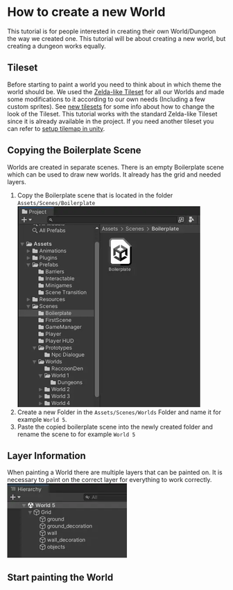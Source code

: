 # How to create a new World

This tutorial is for people interested in creating their own World/Dungeon the way we created one. This tutorial will be about creating a new world, but creating a dungeon works equally.

## Tileset

Before starting to paint a world you need to think about in which theme the world should be. We used the [Zelda-like Tileset](https://opengameart.org/content/zelda-like-tilesets-and-sprites) for all our Worlds and made some modifications to it according to our own needs (Including a few custom sprites). See [new tilesets](https://github.com/Gamify-IT/overworld/blob/main/new-tilesets/README.md) for some info about how to change the look of the Tileset. This tutorial works with the standard Zelda-like Tileset since it is already available in the project. If you need another tileset you can refer to [setup tilemap in unity](https://github.com/Gamify-IT/docs/blob/main/dev-manuals/languages/unity/setup-tilemap-in-unity.md).

## Copying the Boilerplate Scene

Worlds are created in separate scenes. There is an empty Boilerplate scene which can be used to draw new worlds. It already has the grid and needed layers.

1. Copy the Boilerplate scene that is located in the folder `Assets/Scenes/Boilerplate`
![Folder Structure](assets/boilerplate.webp)
2. Create a new Folder in the `Assets/Scenes/Worlds` Folder and name it for example `World 5`.
3. Paste the copied boilerplate scene into the newly created folder and rename the scene to for example `World 5`

## Layer Information

When painting a World there are multiple layers that can be painted on. It is necessary to paint on the correct layer for everything to work correctly.  
![Layers](assets/layers.webp)

## Start painting the World
